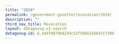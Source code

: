 ```yaml
---
title: "2019"
permalink: /government-gazette/revocation/2019/
description: ""
third_nav_title: Revocation
layout: datagovsg-v2-search
datagovsg-id: d_ad4f8979b8239c52f59b6156647c7300
---
```

